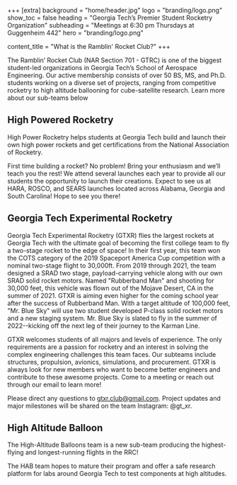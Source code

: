 +++
[extra]
background = "home/header.jpg"
logo = "branding/logo.png"
show_toc = false
heading = "Georgia Tech’s Premier Student Rocketry Organization"
subheading = "Meetings at 6:30 pm Thursdays at Guggenheim 442"
hero = "branding/logo.png"

content_title = "What is the Ramblin' Rocket Club?"
+++

The Ramblin’ Rocket Club (NAR Section 701 - GTRC) is one of the biggest student-led organizations in Georgia Tech’s School of Aerospace Engineering. Our active membership consists of over 50 BS, MS, and Ph.D. students working on a diverse set of projects, ranging from competitive rocketry to high altitude ballooning for cube-satellite research. Learn more about our sub-teams below

## High Powered Rocketry

High Power Rocketry helps students at Georgia Tech build and launch their own high power rockets and get certifications from the National Association of Rocketry.

First time building a rocket? No problem! Bring your enthusiasm and we’ll teach you the rest! We attend several launches each year to provide all our students the opportunity to launch their creations. Expect to see us at HARA, ROSCO, and SEARS launches located across Alabama, Georgia and South Carolina! Hope to see you there! 

## Georgia Tech Experimental Rocketry

Georgia Tech Experimental Rocketry (GTXR) flies the largest rockets at Georgia Tech with the ultimate goal of becoming the first college team to fly a two-stage rocket to the edge of space! In their first year, this team won the COTS category of the 2019 Spaceport America Cup competition with a nominal two-stage flight to 30,000ft. From 2019 through 2021, the team designed a SRAD two stage, payload-carrying vehicle along with our own SRAD solid rocket motors.  Named "Rubberband Man" and shooting for 30,000 feet, this vehicle was flown out of the Mojave Desert, CA in the summer of 2021.  GTXR is aiming even higher for the coming school year after the success of Rubberband Man.  With a target altitude of 100,000 feet, "Mr. Blue Sky" will use two student developed P-class solid rocket motors and a new staging system.  Mr. Blue Sky is slated to fly in the summer of 2022--kicking off the next leg of their journey to the Karman Line.

GTXR welcomes students of all majors and levels of experience.  The only requirements are a passion for rocketry and an interest in solving the complex engineering challenges this team faces.  Our subteams include structures, propulsion, avionics, simulations, and procurement.  GTXR is always look for new members who want to become better engineers and contribute to these awesome projects.  Come to a meeting or reach out through our email to learn more!

Please direct any questions to gtxr.club@gmail.com.  Project updates and major milestones will be shared on the team Instagram: @gt_xr.

## High Altitude Balloon

The High-Altitude Balloons team is a new sub-team producing the highest-flying and longest-running flights in the RRC!

The HAB team hopes to mature their program and offer a safe research platform for labs around Georgia Tech to test components at high altitudes.